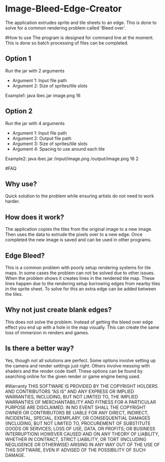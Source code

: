 # Image-Bleed-Edge-Creator
The application extrudes sprite and tile sheets to an edge. This is done to solve for a common rendering problem called 'Bleed over'. 

#How to use
The program is designed for command line at the moment. This is done so batch processing of files can be completed.

## Option 1
Run the jar with 2 arguments
* Argument 1: Input file path
* Argument 2: Size of sprites/tile slots

Example1: java ibec.jar image.png 16

## Option 2
Run the jar with 4 arguments
* Argument 1: Input file path
* Argument 2: Output file path
* Argument 3: Size of sprites/tile slots
* Argument 4: Spacing to use around each tile

Example2: java ibec.jar /input/image.png /output/image.png 16 2  

#FAQ
## Why use?
Quick solution to the problem while ensuring artists do not need to work harder.

## How does it work?
The application copies the tiles from the original image to a new image. Then uses the data to extrude the pixels over to a new edge. Once completed the new image is saved and can be used in other programs.

## Edge Bleed?
This is a common problem with poorly setup rendering systems for tile maps. In some cases the problem can not be solved due to other issues. When the problem shows it creates lines in the rendered tile map. These lines happen due to the rendering setup borrowing edges from nearby tiles in the sprite sheet. To solve for this an extra edge can be added between the tiles.

## Why not just create blank edges?
This does not solve the problem. Instead of getting the bleed over edge effect you end up with a hole in the map visually. This can create the same loss of immersion in renders and games.

## Is there a better way?
Yes, though not all solutions are perfect. Some options involve setting up the camera and render settings just right. Others involve messing with shaders and the render code itself. These options can be found by searching online for the given render or game engine being used.

#Warranty
THIS SOFTWARE IS PROVIDED BY THE COPYRIGHT HOLDERS AND CONTRIBUTORS “AS IS” AND ANY EXPRESS OR IMPLIED WARRANTIES, INCLUDING, BUT NOT LIMITED TO, THE IMPLIED WARRANTIES OF MERCHANTABILITY AND FITNESS FOR A PARTICULAR PURPOSE ARE DISCLAIMED. IN NO EVENT SHALL THE COPYRIGHT OWNER OR CONTRIBUTORS BE LIABLE FOR ANY DIRECT, INDIRECT, INCIDENTAL, SPECIAL, EXEMPLARY, OR CONSEQUENTIAL DAMAGES (INCLUDING, BUT NOT LIMITED TO, PROCUREMENT OF SUBSTITUTE GOODS OR SERVICES; LOSS OF USE, DATA, OR PROFITS; OR BUSINESS INTERRUPTION) HOWEVER CAUSED AND ON ANY THEORY OF LIABILITY, WHETHER IN CONTRACT, STRICT LIABILITY, OR TORT (INCLUDING NEGLIGENCE OR OTHERWISE) ARISING IN ANY WAY OUT OF THE USE OF THIS SOFTWARE, EVEN IF ADVISED OF THE POSSIBILITY OF SUCH DAMAGE.